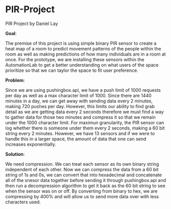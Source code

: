 # PIR-Project
PIR Project by Daniel Lay

**Goal**:

The premise of this project is using simple binary PIR sensor to create a heat map of a room to predict movement patterns of the people within the room as well as making predictions of how many individuals are in a room at once. For the prototype, we are installing these sensors within the AutomationLab to get a better understanding on what users of the space prioritize so that we can taylor the space to fit user preference.

**Problem**:

Since we are using pushingbox.api, we have a push limit of 1000 requests per day as well as a max character limit of 1000. Since there are 1440 minutes in a day, we can get away with sending data every 2 minutes, making 720 pushes per day. However, this limits our ability to find grab detail as we are getting data every 2 seconds therefore we must find a way to gather data for those two minutes and compress it so that we remain under the 1000 character limit. For maximun granularity, the PIR sensor can log whether there is someone under them every 2 seconds, making a 60 bit string every 2 minutes. However, we have 13 sensors and if we were to handle this in a larger space, the amount of data that one can send increases exponentially.

**Solution**:

We need compression. We can treat each sensor as its own binary string independent of each other. Now we can compress the data from a 60 bit string of 1s and 0s, we can convert that into hexadecimal and concatenate all of the snesor data together before sending it through pushingbox.api and then run a decompression algorithm to get it back as the 60 bit string to see when the sensor was on or off. By converting from binary to hex, we are compressing by 400% and will allow us to send more data over with less characters used.
